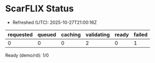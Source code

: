 ﻿# ScarFLIX Status

* Refreshed (UTC): 2025-10-27T21:00:16Z

| requested | queued | caching | validating | ready | failed |
|-----------|--------|---------|------------|-------|--------|
| 0 | 0 | 0 | 2 | 0 | 1 |

Ready (demo/rd): 1/0
